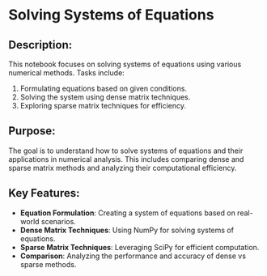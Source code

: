 # Solving Systems of Equations

## Description:
This notebook focuses on solving systems of equations using various numerical methods. Tasks include:
1. Formulating equations based on given conditions.
2. Solving the system using dense matrix techniques.
3. Exploring sparse matrix techniques for efficiency.

## Purpose:
The goal is to understand how to solve systems of equations and their applications in numerical analysis. This includes comparing dense and sparse matrix methods and analyzing their computational efficiency.

## Key Features:
- **Equation Formulation**: Creating a system of equations based on real-world scenarios.
- **Dense Matrix Techniques**: Using NumPy for solving systems of equations.
- **Sparse Matrix Techniques**: Leveraging SciPy for efficient computation.
- **Comparison**: Analyzing the performance and accuracy of dense vs sparse methods.
